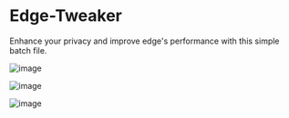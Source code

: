 # Edge-Tweaker
Enhance your privacy and improve edge's performance with this simple batch file.

![image](https://github.com/LunarXMike/Edge-Tweaker/assets/158159992/1fe252ed-ecf9-4f95-969a-1e60e263ce9d)

![image](https://github.com/LunarXMike/Edge-Tweaker/assets/158159992/ef6f920c-720e-462d-8075-0bd00e66d01e)

![image](https://github.com/LunarXMike/Edge-Tweaker/assets/158159992/894e0830-024d-4e40-8442-26f4d1e8cc77)
